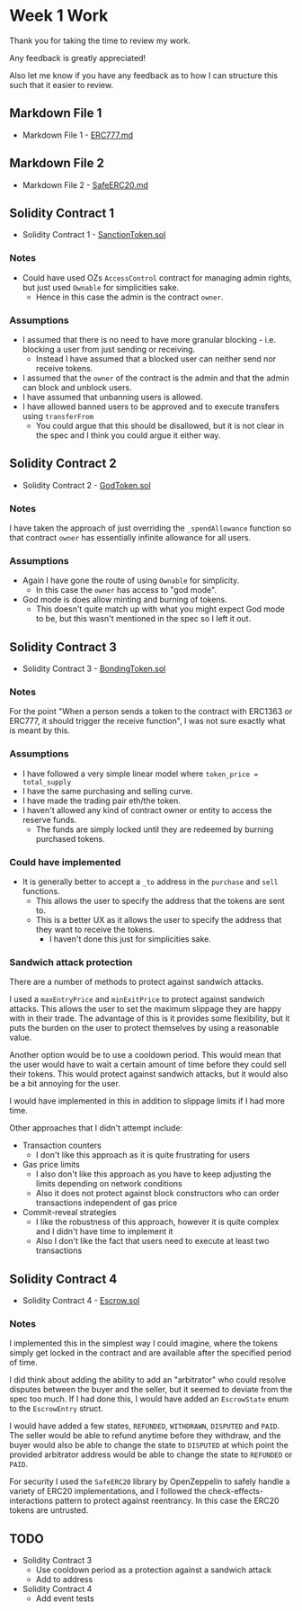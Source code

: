 # Week 1 Work

Thank you for taking the time to review my work.

Any feedback is greatly appreciated!

Also let me know if you have any feedback as to how I can structure this such that it easier to review.

## Markdown File 1

- Markdown File 1 - [ERC777.md](./ERC777.md)

## Markdown File 2

- Markdown File 2 - [SafeERC20.md](./SafeERC20.md)

## Solidity Contract 1

- Solidity Contract 1 - [SanctionToken.sol](./src/SanctionToken.sol)

### Notes

- Could have used OZs `AccessControl` contract for managing admin rights, but just used `Ownable` for simplicities sake.
  - Hence in this case the admin is the contract `owner`.

### Assumptions

- I assumed that there is no need to have more granular blocking - i.e. blocking a user from just sending or receiving.
  - Instead I have assumed that a blocked user can neither send nor receive tokens.
- I assumed that the `owner` of the contract is the admin and that the admin can block and unblock users.
- I have assumed that unbanning users is allowed.
- I have allowed banned users to be approved and to execute transfers using `transferFrom`
  - You could argue that this should be disallowed, but it is not clear in the spec and I think you could argue it either way.

## Solidity Contract 2

- Solidity Contract 2 - [GodToken.sol](./src/GodToken.sol)

### Notes

I have taken the approach of just overriding the `_spendAllowance` function so that contract `owner` has essentially infinite allowance for all users.

### Assumptions

- Again I have gone the route of using `Ownable` for simplicity.
  - In this case the `owner` has access to "god mode".
- God mode is does allow minting and burning of tokens.
  - This doesn't quite match up with what you might expect God mode to be, but this wasn't mentioned in the spec so I left it out.

## Solidity Contract 3

- Solidity Contract 3 - [BondingToken.sol](./src/BondingToken.sol)

### Notes

For the point "When a person sends a token to the contract with ERC1363 or ERC777, it should trigger the receive function", I was not sure exactly what is meant by this.

### Assumptions

- I have followed a very simple linear model where `token_price = total_supply`
- I have the same purchasing and selling curve.
- I have made the trading pair eth/the token.
- I haven't allowed any kind of contract owner or entity to access the reserve funds.
  - The funds are simply locked until they are redeemed by burning purchased tokens.

### Could have implemented

- It is generally better to accept a `_to` address in the `purchase` and `sell` functions.
  - This allows the user to specify the address that the tokens are sent to.
  - This is a better UX as it allows the user to specify the address that they want to receive the tokens.
    - I haven't done this just for simplicities sake.

### Sandwich attack protection

There are a number of methods to protect against sandwich attacks.

I used a `maxEntryPrice` and `minExitPrice` to protect against sandwich attacks. This allows the user to set the maximum slippage they are happy with in their trade. The advantage of this is it provides some flexibility, but it puts the burden on the user to protect themselves by using a reasonable value.

Another option would be to use a cooldown period. This would mean that the user would have to wait a certain amount of time before they could sell their tokens. This would protect against sandwich attacks, but it would also be a bit annoying for the user.

I would have implemented in this in addition to slippage limits if I had more time.

Other approaches that I didn't attempt include:
- Transaction counters
  - I don't like this approach as it is quite frustrating for users
- Gas price limits
  - I also don't like this approach as you have to keep adjusting the limits depending on network conditions
  - Also it does not protect against block constructors who can order transactions independent of gas price
- Commit-reveal strategies
  - I like the robustness of this approach, however it is quite complex and I didn't have time to implement it
  - Also I don't like the fact that users need to execute at least two transactions

## Solidity Contract 4

- Solidity Contract 4 - [Escrow.sol](./src/Escrow.sol)

### Notes

I implemented this in the simplest way I could imagine, where the tokens simply get locked in the contract and are available after the specified period of time.

I did think about adding the ability to add an "arbitrator" who could resolve disputes between the buyer and the seller, but it seemed to deviate from the spec too much. If I had done this, I would have added an `EscrowState` enum to the `EscrowEntry` struct.

I would have added a few states, `REFUNDED`, `WITHDRAWN`, `DISPUTED` and `PAID`. The seller would be able to refund anytime before they withdraw, and the buyer would also be able to change the state to `DISPUTED` at which point the provided arbitrator address would be able to change the state to `REFUNDED` or `PAID`.

For security I used the `SafeERC20` library by OpenZeppelin to safely handle a variety of ERC20 implementations, and I followed the check-effects-interactions pattern to protect against reentrancy. In this case the ERC20 tokens are untrusted.

## TODO

- Solidity Contract 3
  - Use cooldown period as a protection against a sandwich attack
  - Add to address
- Solidity Contract 4
  - Add event tests

